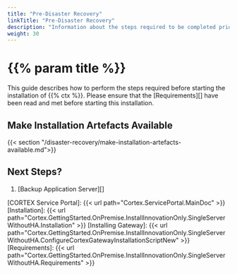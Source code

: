 ```yaml
---
title: "Pre-Disaster Recovery"
linkTitle: "Pre-Disaster Recovery"
description: "Information about the steps required to be completed prior to starting the installation."
weight: 30
---
```


# {{% param title %}}

This guide describes how to perform the steps required before starting the installation of {{% ctx %}}. Please ensure that the [Requirements][] have been read and met before starting this installation.

## Make Installation Artefacts Available

{{< section "/disaster-recovery/make-installation-artefacts-available.md">}}

## Next Steps?

1. [Backup Application Server][]

[CORTEX Service Portal]: {{< url path="Cortex.ServicePortal.MainDoc" >}}
[Installation]: {{< url path="Cortex.GettingStarted.OnPremise.InstallInnovationOnly.SingleServerWithoutHA.Installation" >}}
[Installing Gateway]: {{< url path="Cortex.GettingStarted.OnPremise.InstallInnovationOnly.SingleServerWithoutHA.ConfigureCortexGatewayInstallationScriptNew" >}}
[Requirements]: {{< url path="Cortex.GettingStarted.OnPremise.InstallInnovationOnly.SingleServerWithoutHA.Requirements" >}}
